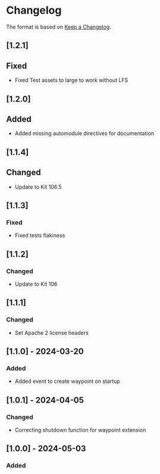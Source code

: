# Changelog
The format is based on [Keep a Changelog](https://keepachangelog.com/en/1.0.0/).

## [1.2.1]
## Fixed
- Fixed Test assets to large to work without LFS

## [1.2.0]
## Added
- Added missing automodule directives for documentation

## [1.1.4]
## Changed
- Update to Kit 106.5

## [1.1.3]
### Fixed
- Fixed tests flakiness

## [1.1.2]
### Changed
- Update to Kit 106

## [1.1.1]
### Changed
- Set Apache 2 license headers

## [1.1.0] - 2024-03-20
### Added
- Added event to create waypoint on startup

## [1.0.1] - 2024-04-05
### Changed
- Correcting shutdown function for waypoint extension

## [1.0.0] - 2024-05-03
### Added
